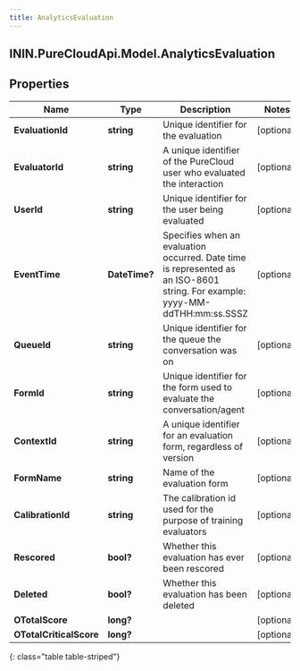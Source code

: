 ```yaml
---
title: AnalyticsEvaluation
---
```

## ININ.PureCloudApi.Model.AnalyticsEvaluation

## Properties

|Name | Type | Description | Notes|
|------------ | ------------- | ------------- | -------------|
| **EvaluationId** | **string** | Unique identifier for the evaluation | [optional] |
| **EvaluatorId** | **string** | A unique identifier of the PureCloud user who evaluated the interaction | [optional] |
| **UserId** | **string** | Unique identifier for the user being evaluated | [optional] |
| **EventTime** | **DateTime?** | Specifies when an evaluation occurred. Date time is represented as an ISO-8601 string. For example: yyyy-MM-ddTHH:mm:ss.SSSZ | [optional] |
| **QueueId** | **string** | Unique identifier for the queue the conversation was on | [optional] |
| **FormId** | **string** | Unique identifier for the form used to evaluate the conversation/agent | [optional] |
| **ContextId** | **string** | A unique identifier for an evaluation form, regardless of version | [optional] |
| **FormName** | **string** | Name of the evaluation form | [optional] |
| **CalibrationId** | **string** | The calibration id used for the purpose of training evaluators | [optional] |
| **Rescored** | **bool?** | Whether this evaluation has ever been rescored | [optional] |
| **Deleted** | **bool?** | Whether this evaluation has been deleted | [optional] |
| **OTotalScore** | **long?** |  | [optional] |
| **OTotalCriticalScore** | **long?** |  | [optional] |
{: class="table table-striped"}


